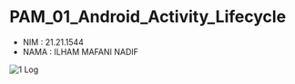 # PAM_01_Android_Activity_Lifecycle
- NIM     : 21.21.1544
- NAMA : ILHAM MAFANI NADIF

![1 Log](https://user-images.githubusercontent.com/91717104/136517863-8565ed06-bb2a-4b0b-b379-b7be2f692df0.png)
